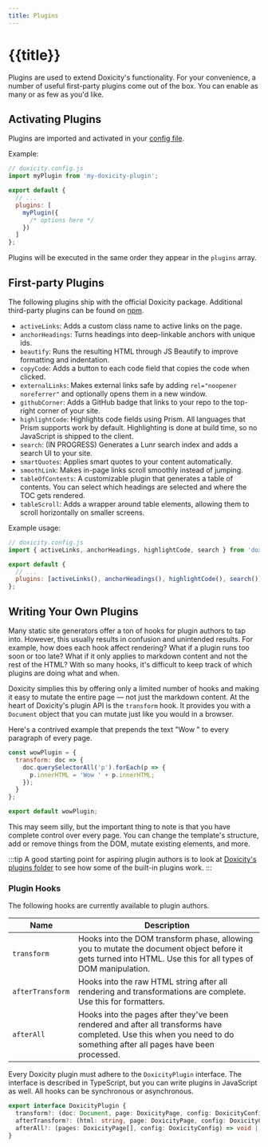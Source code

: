 ```yaml
---
title: Plugins
---
```


# {{title}}

Plugins are used to extend Doxicity's functionality. For your convenience, a number of useful first-party plugins come out of the box. You can enable as many or as few as you'd like.

## Activating Plugins

Plugins are imported and activated in your [config file](/config/).

Example:

```js
// doxicity.config.js
import myPlugin from 'my-doxicity-plugin';

export default {
  // ...
  plugins: [
    myPlugin({
      /* options here */
    })
  ]
};
```

Plugins will be executed in the same order they appear in the `plugins` array.

## First-party Plugins

The following plugins ship with the official Doxicity package. Additional third-party plugins can be found on [npm](https://www.npmjs.com/).

- `activeLinks`: Adds a custom class name to active links on the page.
- `anchorHeadings`: Turns headings into deep-linkable anchors with unique ids.
- `beautify`: Runs the resulting HTML through JS Beautify to improve formatting and indentation.
- `copyCode`: Adds a button to each code field that copies the code when clicked.
- `externalLinks`: Makes external links safe by adding `rel="noopener noreferrer"` and optionally opens them in a new window.
- `githubCorner`: Adds a GitHub badge that links to your repo to the top-right corner of your site.
- `highlightCode`: Highlights code fields using Prism. All languages that Prism supports work by default. Highlighting is done at build time, so no JavaScript is shipped to the client.
- `search`: (IN PROGRESS) Generates a Lunr search index and adds a search UI to your site.
- `smartQuotes`: Applies smart quotes to your content automatically.
- `smoothLink`: Makes in-page links scroll smoothly instead of jumping.
- `tableOfContents`: A customizable plugin that generates a table of contents. You can select which headings are selected and where the TOC gets rendered.
- `tableScroll`: Adds a wrapper around table elements, allowing them to scroll horizontally on smaller screens.

Example usage:

```js
// doxicity.config.js
import { activeLinks, anchorHeadings, highlightCode, search } from 'doxicity/plugins';

export default {
  // ...
  plugins: [activeLinks(), anchorHeadings(), highlightCode(), search()]
};
```

## Writing Your Own Plugins

Many static site generators offer a ton of hooks for plugin authors to tap into. However, this usually results in confusion and unintended results. For example, how does each hook affect rendering? What if a plugin runs too soon or too late? What if it only applies to markdown content and not the rest of the HTML? With so many hooks, it's difficult to keep track of which plugins are doing what and when.

Doxicity simplies this by offering only a limited number of hooks and making it easy to mutate the entire page — not just the markdown content. At the heart of Doxicity's plugin API is the `transform` hook. It provides you with a `Document` object that you can mutate just like you would in a browser.

Here's a contrived example that prepends the text "Wow " to every paragraph of every page.

```js
const wowPlugin = {
  transform: doc => {
    doc.querySelectorAll('p').forEach(p => {
      p.innerHTML = 'Wow ' + p.innerHTML;
    });
  }
};

export default wowPlugin;
```

This may seem silly, but the important thing to note is that you have complete control over every page. You can change the template's structure, add or remove things from the DOM, mutate existing elements, and more.

:::tip
A good starting point for aspiring plugin authors is to look at [Doxicity's plugins folder](https://github.com/claviska/doxicity/tree/main/src/plugins) to see how some of the built-in plugins work.
:::

### Plugin Hooks

The following hooks are currently available to plugin authors.

| Name              | Description                                                                                                                                                           |
| ----------------- | --------------------------------------------------------------------------------------------------------------------------------------------------------------------- |
| `transform`       | Hooks into the DOM transform phase, allowing you to mutate the document object before it gets turned into HTML. Use this for all types of DOM manipulation.           |
| `afterTransform ` | Hooks into the raw HTML string after all rendering and transformations are complete. Use this for formatters.                                                         |
| `afterAll`        | Hooks into the pages after they've been rendered and after all transforms have completed. Use this when you need to do something after all pages have been processed. |

Every Doxicity plugin must adhere to the `DoxicityPlugin` interface. The interface is described in TypeScript, but you can write plugins in JavaScript as well. All hooks can be synchronous or asynchronous.

```ts
export interface DoxicityPlugin {
  transform?: (doc: Document, page: DoxicityPage, config: DoxicityConfig) => Document | Promise<Document>;
  afterTransform?: (html: string, page: DoxicityPage, config: DoxicityConfig) => string | Promise<string>;
  afterAll?: (pages: DoxicityPage[], config: DoxicityConfig) => void | Promise<void>;
}
```
